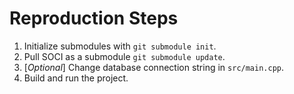 # Reproduction Steps

1. Initialize submodules with `git submodule init`.
2. Pull SOCI as a submodule `git submodule update`.
3. [*Optional*] Change database connection string in `src/main.cpp`.
4. Build and run the project.
